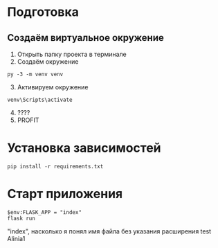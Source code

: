 # Подготовка
## Создаём виртуальное окружение
1. Открыть папку проекта в терминале
2. Создаём окружение
```
py -3 -m venv venv
```
3. Активируем окружение
```
venv\Scripts\activate
```
4. ????
5. PROFIT

# Установка зависимостей
```
pip install -r requirements.txt
```
# Старт приложения

```
$env:FLASK_APP = "index"
flask run
```
"index", насколько я понял имя файла без указания расширения
test Alinia1